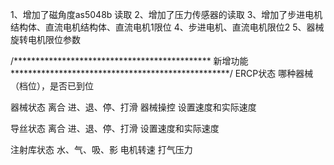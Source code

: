 1、增加了磁角度as5048b 读取 
2、增加了压力传感器的读取
3、增加了步进电机结构体、直流电机结构体、直流电机1限位
4、步进电机、直流电机限位2
5、器械旋转电机限位参数


/********************************************* 新增功能 **************************************************/
ERCP状态			哪种器械（档位），是否已到位

器械状态			离合
			进、退、停、打滑
			器械操控
			设置速度和实际速度
			
导丝状态			离合
			进、退、停、打滑
			设置速度和实际速度
			
注射库状态		水、气、吸、影
			电机转速
			打气压力